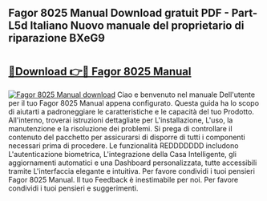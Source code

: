 ## Fagor 8025 Manual Download gratuit PDF - Part-L5d Italiano Nuovo manuale del proprietario di riparazione BXeG9

# <h2><a href="http://dfgds1.blite.top/?on=Fagor+8025+Manual">🔗Download 👉🔴 Fagor 8025 Manual</a></h2>

[![Fagor 8025 Manual download](https://i.imgur.com/lujVjoI.png)](http://dfgds1.blite.top/?on=Fagor+8025+Manual)
Ciao e benvenuto nel manuale Dell'utente per il tuo Fagor 8025 Manual appena configurato. Questa guida ha lo scopo di aiutarti a padroneggiare le caratteristiche e le capacità del tuo Prodotto. All'interno, troverai istruzioni dettagliate per L'installazione, L'uso, la manutenzione e la risoluzione dei problemi. Si prega di controllare il contenuto del pacchetto per assicurarsi di disporre di tutti i componenti necessari prima di procedere. Le funzionalità REDDDDDDD includono L'autenticazione biometrica, L'integrazione della Casa Intelligente, gli aggiornamenti automatici e una Dashboard personalizzata, tutte accessibili tramite L'interfaccia elegante e intuitiva. Per favore condividi i tuoi pensieri Fagor 8025 Manual. Il tuo Feedback è inestimabile per noi. Per favore condividi i tuoi pensieri e suggerimenti.
